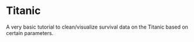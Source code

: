 # Titanic
A very basic tutorial to clean/visualize survival data on the Titanic based on certain parameters.

